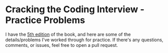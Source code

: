 # Cracking the Coding Interview - Practice Problems

I have the [5th edition](https://www.amazon.com/Cracking-Coding-Interview-Programming-Questions/dp/098478280X) of the book, and here are some of the details/problems I've worked through for practice. If there's any questions, comments, or issues, feel free to open a pull request.
